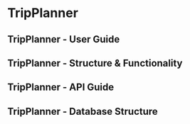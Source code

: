 # TripPlanner



## TripPlanner - User Guide

## TripPlanner - Structure & Functionality

## TripPlanner - API Guide

## TripPlanner - Database Structure 